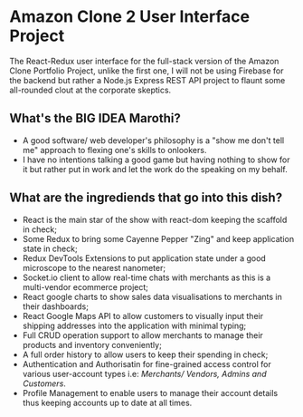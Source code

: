 # Amazon Clone 2 User Interface Project

The React-Redux user interface for the full-stack version of the Amazon Clone Portfolio Project, unlike the first one, I will not be using Firebase for the backend but rather a Node.js Express REST API project to flaunt some all-rounded clout at the corporate skeptics.

## What's the BIG IDEA Marothi?

- A good software/ web developer's philosophy is a "show me don't tell me" approach to flexing one's skills to onlookers.
- I have no intentions talking a good game but having nothing to show for it but rather put in work and let the work do the speaking on my behalf.

## What are the ingrediends that go into this dish?

- React is the main star of the show with react-dom keeping the scaffold in check;
- Some Redux to bring some Cayenne Pepper "Zing" and keep application state in check;
- Redux DevTools Extensions to put application state under a good microscope to the nearest nanometer;
- Socket.io client to allow real-time chats with merchants as this is a multi-vendor ecommerce project;
- React google charts to show sales data visualisations to merchants in their dashboards;
- React Google Maps API to allow customers to visually input their shipping addresses into the application with minimal typing;
- Full CRUD operation support to allow merchants to manage their products and inventory conveniently;
- A full order history to allow users to keep their spending in check;
- Authentication and Authorisatin for fine-grained access control for various user-account types i.e: _Merchants/ Vendors, Admins and Customers_.
- Profile Management to enable users to manage their account details thus keeping accounts up to date at all times.
